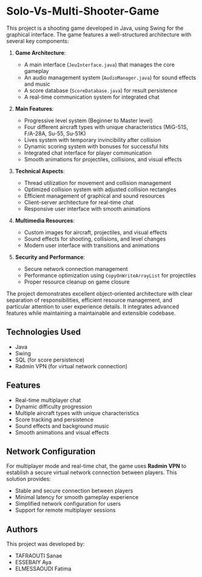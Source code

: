 # Solo-Vs-Multi-Shooter-Game

This project is a shooting game developed in Java, using Swing for the graphical interface. The game features a well-structured architecture with several key components:

1. **Game Architecture**:
   - A main interface (`JeuInterface.java`) that manages the core gameplay
   - An audio management system (`AudioManager.java`) for sound effects and music
   - A score database (`ScoreDatabase.java`) for result persistence
   - A real-time communication system for integrated chat

2. **Main Features**:
   - Progressive level system (Beginner to Master level)
   - Four different aircraft types with unique characteristics (MiG-51S, F/A-28A, Su-55, Su-51K)
   - Lives system with temporary invincibility after collision
   - Dynamic scoring system with bonuses for successful hits
   - Integrated chat interface for player communication
   - Smooth animations for projectiles, collisions, and visual effects

3. **Technical Aspects**:
   - Thread utilization for movement and collision management
   - Optimized collision system with adjusted collision rectangles
   - Efficient management of graphical and sound resources
   - Client-server architecture for real-time chat
   - Responsive user interface with smooth animations

4. **Multimedia Resources**:
   - Custom images for aircraft, projectiles, and visual effects
   - Sound effects for shooting, collisions, and level changes
   - Modern user interface with transitions and animations

5. **Security and Performance**:
   - Secure network connection management
   - Performance optimization using `CopyOnWriteArrayList` for projectiles
   - Proper resource cleanup on game closure

The project demonstrates excellent object-oriented architecture with clear separation of responsibilities, efficient resource management, and particular attention to user experience details. It integrates advanced features while maintaining a maintainable and extensible codebase.

## Technologies Used
- Java
- Swing
- SQL (for score persistence)
- Radmin VPN (for virtual network connection)

## Features
- Real-time multiplayer chat
- Dynamic difficulty progression
- Multiple aircraft types with unique characteristics
- Score tracking and persistence
- Sound effects and background music
- Smooth animations and visual effects

## Network Configuration
For multiplayer mode and real-time chat, the game uses **Radmin VPN** to establish a secure virtual network connection between players. This solution provides:
- Stable and secure connection between players
- Minimal latency for smooth gameplay experience
- Simplified network configuration for users
- Support for remote multiplayer sessions

## Authors
This project was developed by:
- TAFRAOUTI Sanae
- ESSEBAIY Aya
- ELMESSAOUDI Fatima

